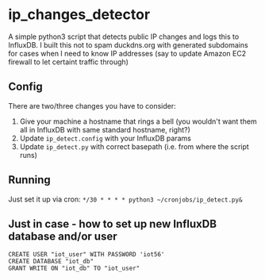 # ip_changes_detector
A simple python3 script that detects public IP changes and logs this to InfluxDB.
I built this not to spam duckdns.org with generated subdomains for cases when I need to know IP addresses (say to update Amazon EC2 firewall to let certaint traffic through) 

## Config
There are two/three changes you have to consider:
1. Give your machine a hostname that rings a bell (you wouldn't  want them all in InfluxDB with same standard hostname, right?)
2. Update ```ip_detect.config``` with your InfluxDB params
3. Update ```ip_detect.py``` with correct basepath (i.e. from where the script runs)

## Running
Just set it up via cron:
```*/30 * * * * python3 ~/cronjobs/ip_detect.py&```

## Just in case - how to set up new InfluxDB database and/or user
```
CREATE USER "iot_user" WITH PASSWORD 'iot56'
CREATE DATABASE "iot_db"
GRANT WRITE ON "iot_db" TO "iot_user"
```

